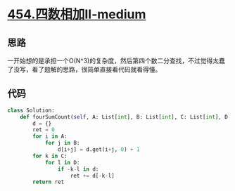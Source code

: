 # [454.四数相加II-medium](https://leetcode-cn.com/problems/4sum-ii/)

## 思路
一开始想的是承担一个O(N^3)的复杂度，然后第四个数二分查找，不过觉得太蠢了没写，看了题解的思路，很简单直接看代码就看得懂。

## 代码
```python
class Solution:
    def fourSumCount(self, A: List[int], B: List[int], C: List[int], D: List[int]) -> int:
        d = {}
        ret = 0
        for i in A:
            for j in B:
                d[i+j] = d.get(i+j, 0) + 1
        for k in C:
            for l in D:
                if -k-l in d:
                    ret += d[-k-l]
        return ret
```
